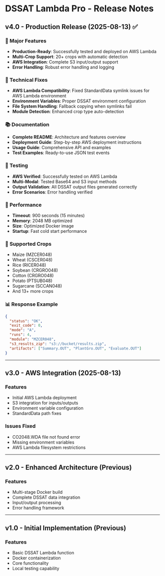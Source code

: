 # DSSAT Lambda Pro - Release Notes

## v4.0 - Production Release (2025-08-13) ✅

### 🎯 Major Features
- **Production-Ready**: Successfully tested and deployed on AWS Lambda
- **Multi-Crop Support**: 20+ crops with automatic detection
- **AWS Integration**: Complete S3 input/output support
- **Error Handling**: Robust error handling and logging

### 🔧 Technical Fixes
- **AWS Lambda Compatibility**: Fixed StandardData symlink issues for AWS Lambda environment
- **Environment Variables**: Proper DSSAT environment configuration
- **File System Handling**: Fallback copying when symlinks fail
- **Module Detection**: Enhanced crop type auto-detection

### 📚 Documentation
- **Complete README**: Architecture and features overview
- **Deployment Guide**: Step-by-step AWS deployment instructions
- **Usage Guide**: Comprehensive API and examples
- **Test Examples**: Ready-to-use JSON test events

### 🧪 Testing
- **AWS Verified**: Successfully tested on AWS Lambda
- **Multi-Modal**: Tested Base64 and S3 input methods
- **Output Validation**: All DSSAT output files generated correctly
- **Error Scenarios**: Error handling verified

### 🚀 Performance
- **Timeout**: 900 seconds (15 minutes)
- **Memory**: 2048 MB optimized
- **Size**: Optimized Docker image
- **Startup**: Fast cold start performance

### 🌾 Supported Crops
- Maize (MZCER048)
- Wheat (CSCER048) 
- Rice (RICER048)
- Soybean (CRGRO048)
- Cotton (CRGRO048)
- Potato (PTSUB048)
- Sugarcane (SCCAN048)
- And 13+ more crops

### 📊 Response Example
```json
{
  "status": "OK",
  "exit_code": 0,
  "mode": "A", 
  "runs": 4,
  "module": "MZCER048",
  "s3_results_zip": "s3://bucket/results.zip",
  "artifacts": ["Summary.OUT", "PlantGro.OUT", "Evaluate.OUT"]
}
```

---

## v3.0 - AWS Integration (2025-08-13)

### Features
- Initial AWS Lambda deployment
- S3 integration for inputs/outputs
- Environment variable configuration
- StandardData path fixes

### Issues Fixed
- CO2048.WDA file not found error
- Missing environment variables
- AWS Lambda filesystem restrictions

---

## v2.0 - Enhanced Architecture (Previous)

### Features
- Multi-stage Docker build
- Complete DSSAT data integration
- Input/output processing
- Error handling framework

---

## v1.0 - Initial Implementation (Previous)

### Features
- Basic DSSAT Lambda function
- Docker containerization
- Core functionality
- Local testing capability
